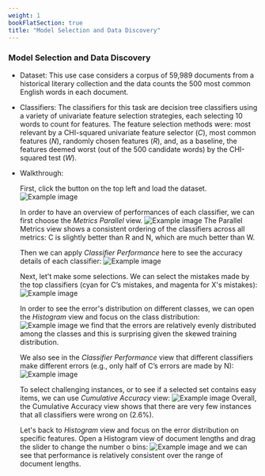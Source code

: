 ```yaml
---
weight: 1
bookFlatSection: true
title: "Model Selection and Data Discovery"
---
```


 ### **Model Selection and Data Discovery**

- Dataset: This use case considers a corpus of 59,989 documents from a historical literary collection and the data counts the 500 most common English words in each document. 

- Classifiers: The classifiers for this task are decision tree classifiers using a variety of univariate feature selection strategies, each selecting 10 words to count for features. The feature selection methods were: most relevant by a CHI-squared univariate feature selector (*C*), most common features (*N*), randomly chosen features (*R*), and, as a baseline, the features deemed worst (out of the 500 candidate words) by the CHI-squared test (*W*).

- Walkthrough:

  First, click the button on the top left and load the dataset.
    ![Example image](../../../../../image/tcp-1.png)

  In order to have an overview of performances of each classifier, we can first choose the *Metrics Parallel* view. 
  ![Example image](../../../../../image/tcp-2.png)
  The Parallel Metrics view shows a consistent ordering of the classifiers across all metrics: C is slightly better than R and N, which are much better than W.

  Then we can apply *Classifier Performance* here to see the accuracy details of each classifier:
  ![Example image](../../../../../image/tcp-3.png)

  Next, let't make some selections. We can select the mistakes made by the top classifiers (cyan for C’s mistakes, and magenta for X's mistakes): 
  ![Example image](../../../../../image/tcp-4.png)

  In order to see the error's distribution on different classes, we can open the *Histogram* view and focus on the class distribution:
  ![Example image](../../../../../image/tcp-5.png)
  we find that the errors are relatively evenly distributed among the classes and this is surprising given the skewed training distribution. 
  
  We also see in the *Classifier Performance* view that different classifiers make different errors (e.g., only half of C’s errors are made by N):
  ![Example image](../../../../../image/tcp-6.png)

  To select challenging instances, or to see if a selected set contains easy items, we can use *Cumulative Accuracy* view: 
  ![Example image](../../../../../image/tcp-8.png)
  Overall, the Cumulative Accuracy view shows that there are very few instances that all classifiers were wrong on (2.6%).
  
  Let's back to *Histogram* view and focus on the error distribution on specific features. Open a Histogram view of document lengths and drag the slider to change the number o bins:
  ![Example image](../../../../../image/tcp-9.png)
   and we can see that performance is relatively consistent over the range of document lengths.